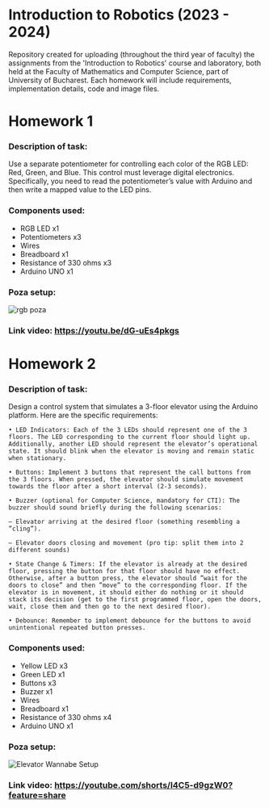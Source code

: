 # Introduction to Robotics (2023 - 2024)
Repository created for uploading (throughout the third year of faculty) the assignments from the 'Introduction to Robotics' course and laboratory, both held at the Faculty of Mathematics and Computer Science, part of University of Bucharest. Each homework will include requirements, implementation details, code and image files.

# Homework 1

### Description of task: 
  Use a separate potentiometer for controlling each color of the RGB LED: Red, Green, and Blue. This control must leverage digital electronics. Specifically, you need to read the potentiometer’s value with Arduino and then write a mapped value to the LED pins.

### Components used:
 - RGB LED x1
 - Potentiometers x3
 - Wires 
 - Breadboard x1
 - Resistance of 330 ohms x3
 - Arduino UNO x1


### Poza setup:

![rgb poza](https://github.com/MihaiC0stin/IntroductionToRobotics/assets/103452863/829ecc3a-8802-4d26-aa15-645ba80f48e1)



### Link video: https://youtu.be/dG-uEs4pkgs

# Homework 2

### Description of task: 
  Design a control system that simulates a 3-floor elevator using the Arduino platform. Here are the specific requirements:
  
    • LED Indicators: Each of the 3 LEDs should represent one of the 3 floors. The LED corresponding to the current floor should light up. Additionally, another LED should represent the elevator’s operational state. It should blink when the elevator is moving and remain static when stationary.

    • Buttons: Implement 3 buttons that represent the call buttons from the 3 floors. When pressed, the elevator should simulate movement towards the floor after a short interval (2-3 seconds).

    • Buzzer (optional for Computer Science, mandatory for CTI): The buzzer should sound briefly during the following scenarios:
                                                                                                                                  – Elevator arriving at the desired floor (something resembling a ”cling”).
                                                                                                                                  – Elevator doors closing and movement (pro tip: split them into 2 different sounds)
    
    • State Change & Timers: If the elevator is already at the desired floor, pressing the button for that floor should have no effect. Otherwise, after a button press, the elevator should ”wait for the doors to close” and then ”move” to the corresponding floor. If the elevator is in movement, it should either do nothing or it should stack its decision (get to the first programmed floor, open the doors, wait, close them and then go to the next desired floor).

    • Debounce: Remember to implement debounce for the buttons to avoid unintentional repeated button presses.

### Components used:
 - Yellow LED x3
 - Green LED x1
 - Buttons x3
 - Buzzer x1
 - Wires 
 - Breadboard x1
 - Resistance of 330 ohms x4
 - Arduino UNO x1


### Poza setup:

![Elevator Wannabe Setup](https://github.com/MihaiC0stin/IntroductionToRobotics/assets/103452863/272912db-f157-4cb4-931d-e9f2875ab434)




### Link video: https://youtube.com/shorts/I4C5-d9gzW0?feature=share

